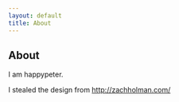 ```yaml
---
layout: default
title: About
---
```


<section class="container content">
  <div class="title"><h1>About</h1></div>

  <p>I am happypeter.</p>

  <p>I stealed the design from <a
href="http://zachholman.com/">http://zachholman.com/</a></p>

</section>
